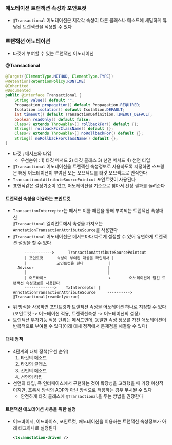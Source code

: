 ### 애노테이션 트랜잭션 속성과 포인트컷
- `@Transactional` 어노테이션은 제각각 속성이 다른 클래스나 메소드에 세밀하게 튜닝된 트랜잭션을 적용할 수 있다

### 트랜잭션 어노테이션
- 타깃에 부여할 수 있는 트랜잭션 어노테이션

#### @Transactional 
  ```java 
  @Target({ElementType.METHOD, ElementType.TYPE})
  @Retention(RetentionPolicy.RUNTIME)
  @Inherited
  @Documented
  public @interface Transactional {
      String value() default "";
      Propagation propagation() default Propagation.REQUIRED;
      Isolation isolation() default Isolation.DEFAULT;
      int timeout() default TransactionDefinition.TIMEOUT_DEFAULT;
      boolean readOnly() default false;
      Class<? extends Throwable>[] rollbackFor() default {};
      String[] rollbackForClassName() default {};
      Class<? extends Throwable>[] noRollbackFor() default {};
      String[] noRollbackForClassName() default {};
  }
  ```
  - 타깃 : 메서드와 타입 
    - 우선순위 : 1) 타깃 메서드 2) 타깃 클래스 3) 선언 메서드 4) 선언 타입 
  - `@Transactional` 어노테이션을 트랜잭션 속성정보로 사용하도록 지정하면 스프링은 해당 어노테이션이 부여된 모든 오브젝트를 타깃 오브젝트로 인식한다 
  - `TransactionalAttributeSourcePointcut` 포인트컷이 사용된다
  - 표현식같은 설정기준이 없고, 어노테이션을 기준으로 찾아서 선정 결과를 돌려준다 

#### 트랜잭션 속성을 이용하는 포인트컷
- `TransactionInterceptor`는 메서드 이름 패턴을 통해 부여되는 트랜잭션 속성대신 <br/>
  `@Transactional` 엘리먼트에서 속성을 가져오는 `AnnotationTransactionAttributeSource`를 사용한다
- `@Transactional` 어노테이션은 메서드마다 다르게 설정할 수 있어 유연하게 트랜잭션 설정을 할 수 있다
  ```text
       ------------>      TransactionAttributeSourcePointcut  
       | 포인트컷      속성이 부여된 대상을 확인해서 |
       |             포인트컷을 한다           | 
    Advisor                                |
       |                                   |
       | 어드바이스                           ↓        어노테이션에 담긴 트랜잭션 속성정보를 사용한다 
       ------------->    TxInterceptor | AnnotationTransactionAttributeSource     ----------> @Transactional(readOnly=true)
  ```
- 위 방식을 사용하면 포인트컷과 트랜잭션 속성을 어노테이션 하나로 지정할 수 있다(포인트컷 -> 어노테이션 적용, 트랜잭션속성 -> 어노테이션의 설정)
- 트랜잭션 부가기능 적용 단위는 메서드인데, 동일한 속성 정보를 가진 애노테이션이 반복적으로 부여될 수 있다(아래 대체 정책에서 문제점을 해결할 수 있다)
#### 대체 정책
- 4단계의 대체 정책(우선 순위)
  1) 타깃의 메소드
  2) 타깃의 클래스
  3) 선언의 메소드
  4) 선언의 타입
- 선언의 타입, 즉 인터페이스에서 구현하는 것이 확장성을 고려했을 때 가장 이상적이지만, 프록시 방식의 AOP가 아닌 방식으로 적용하는 경우 무시될 수 있다
  - 안전하게 타깃 클래스에 `@Transactional`을 두는 방법을 권장한다 

#### 트랜잭션 애노테이션 사용을 위한 설정
- 어드바이저, 어드바이스, 포인트컷, 애노테이션을 이용하는 트랜잭션 속성정보가 아래 태그하나로 설정된다
  ```xml
  <tx:annotation-driven />
  ```